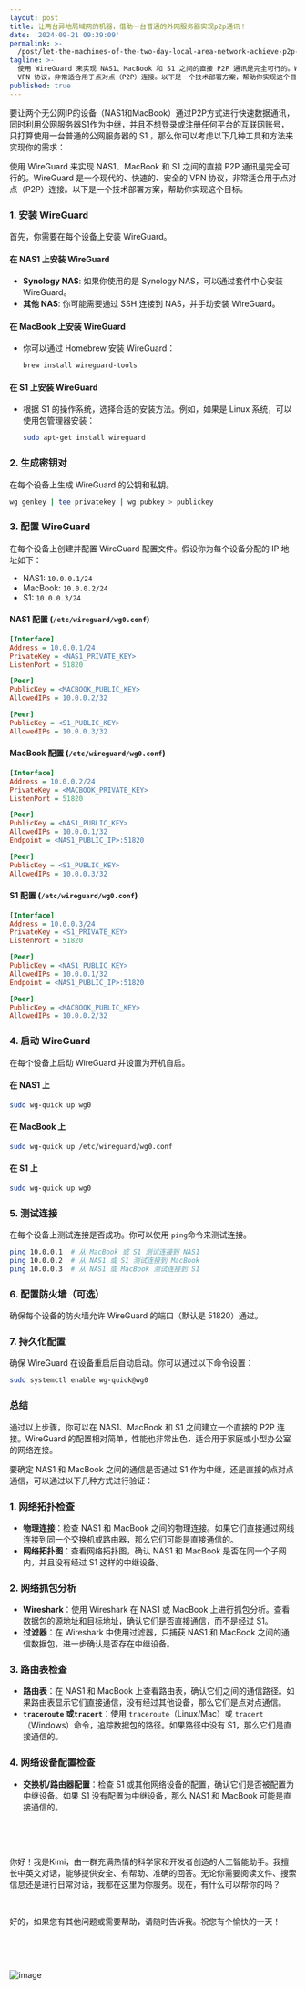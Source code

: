 ```yaml
---
layout: post
title: 让两台异地局域网的机器，借助一台普通的外网服务器实现p2p通讯！
date: '2024-09-21 09:39:09'
permalink: >-
  /post/let-the-machines-of-the-two-day-local-area-network-achieve-p2p-communication-with-an-ordinary-external-network-server-1wzhjp.html
tagline: >-
  使用 WireGuard 来实现 NAS1、MacBook 和 S1 之间的直接 P2P 通讯是完全可行的。WireGuard 是一个现代的、快速的、安全的
  VPN 协议，非常适合用于点对点（P2P）连接。以下是一个技术部署方案，帮助你实现这个目标。
published: true
---
```




要让两个无公网IP的设备（NAS1和MacBook）通过P2P方式进行快速数据通讯，同时利用公网服务器S1作为中继，并且不想登录或注册任何平台的互联网账号，只打算使用一台普通的公网服务器的 S1 ，那么你可以考虑以下几种工具和方法来实现你的需求：

使用 WireGuard 来实现 NAS1、MacBook 和 S1 之间的直接 P2P 通讯是完全可行的。WireGuard 是一个现代的、快速的、安全的 VPN 协议，非常适合用于点对点（P2P）连接。以下是一个技术部署方案，帮助你实现这个目标。

### 1. 安装 WireGuard

首先，你需要在每个设备上安装 WireGuard。

#### 在 NAS1 上安装 WireGuard

* **Synology NAS**: 如果你使用的是 Synology NAS，可以通过套件中心安装 WireGuard。
* **其他 NAS**: 你可能需要通过 SSH 连接到 NAS，并手动安装 WireGuard。

#### 在 MacBook 上安装 WireGuard

* 你可以通过 Homebrew 安装 WireGuard：

  ```bash
  brew install wireguard-tools
  ```

#### 在 S1 上安装 WireGuard

* 根据 S1 的操作系统，选择合适的安装方法。例如，如果是 Linux 系统，可以使用包管理器安装：

  ```bash
  sudo apt-get install wireguard
  ```

### 2. 生成密钥对

在每个设备上生成 WireGuard 的公钥和私钥。

```bash
wg genkey | tee privatekey | wg pubkey > publickey
```

### 3. 配置 WireGuard

在每个设备上创建并配置 WireGuard 配置文件。假设你为每个设备分配的 IP 地址如下：

* NAS1: `10.0.0.1/24`​
* MacBook: `10.0.0.2/24`​
* S1: `10.0.0.3/24`​

#### NAS1 配置 (`/etc/wireguard/wg0.conf`​)

```ini
[Interface]
Address = 10.0.0.1/24
PrivateKey = <NAS1_PRIVATE_KEY>
ListenPort = 51820

[Peer]
PublicKey = <MACBOOK_PUBLIC_KEY>
AllowedIPs = 10.0.0.2/32

[Peer]
PublicKey = <S1_PUBLIC_KEY>
AllowedIPs = 10.0.0.3/32
```

#### MacBook 配置 (`/etc/wireguard/wg0.conf`​)

```ini
[Interface]
Address = 10.0.0.2/24
PrivateKey = <MACBOOK_PRIVATE_KEY>
ListenPort = 51820

[Peer]
PublicKey = <NAS1_PUBLIC_KEY>
AllowedIPs = 10.0.0.1/32
Endpoint = <NAS1_PUBLIC_IP>:51820

[Peer]
PublicKey = <S1_PUBLIC_KEY>
AllowedIPs = 10.0.0.3/32
```

#### S1 配置 (`/etc/wireguard/wg0.conf`​)

```ini
[Interface]
Address = 10.0.0.3/24
PrivateKey = <S1_PRIVATE_KEY>
ListenPort = 51820

[Peer]
PublicKey = <NAS1_PUBLIC_KEY>
AllowedIPs = 10.0.0.1/32
Endpoint = <NAS1_PUBLIC_IP>:51820

[Peer]
PublicKey = <MACBOOK_PUBLIC_KEY>
AllowedIPs = 10.0.0.2/32
```

### 4. 启动 WireGuard

在每个设备上启动 WireGuard 并设置为开机自启。

#### 在 NAS1 上

```bash
sudo wg-quick up wg0
```

#### 在 MacBook 上

```bash
sudo wg-quick up /etc/wireguard/wg0.conf
```

#### 在 S1 上

```bash
sudo wg-quick up wg0
```

### 5. 测试连接

在每个设备上测试连接是否成功。你可以使用 `ping`​ 命令来测试连接。

```bash
ping 10.0.0.1  # 从 MacBook 或 S1 测试连接到 NAS1
ping 10.0.0.2  # 从 NAS1 或 S1 测试连接到 MacBook
ping 10.0.0.3  # 从 NAS1 或 MacBook 测试连接到 S1
```

### 6. 配置防火墙（可选）

确保每个设备的防火墙允许 WireGuard 的端口（默认是 51820）通过。

### 7. 持久化配置

确保 WireGuard 在设备重启后自动启动。你可以通过以下命令设置：

```bash
sudo systemctl enable wg-quick@wg0
```

### 总结

通过以上步骤，你可以在 NAS1、MacBook 和 S1 之间建立一个直接的 P2P 连接。WireGuard 的配置相对简单，性能也非常出色，适合用于家庭或小型办公室的网络连接。

要确定 NAS1 和 MacBook 之间的通信是否通过 S1 作为中继，还是直接的点对点通信，可以通过以下几种方式进行验证：

### 1. **网络拓扑检查**

* **物理连接**：检查 NAS1 和 MacBook 之间的物理连接。如果它们直接通过网线连接到同一个交换机或路由器，那么它们可能是直接通信的。
* **网络拓扑图**：查看网络拓扑图，确认 NAS1 和 MacBook 是否在同一个子网内，并且没有经过 S1 这样的中继设备。

### 2. **网络抓包分析**

* **Wireshark**：使用 Wireshark 在 NAS1 或 MacBook 上进行抓包分析。查看数据包的源地址和目标地址，确认它们是否直接通信，而不是经过 S1。
* **过滤器**：在 Wireshark 中使用过滤器，只捕获 NAS1 和 MacBook 之间的通信数据包，进一步确认是否存在中继设备。

### 3. **路由表检查**

* **路由表**：在 NAS1 和 MacBook 上查看路由表，确认它们之间的通信路径。如果路由表显示它们直接通信，没有经过其他设备，那么它们是点对点通信。
* ​**​`traceroute`​**​ **或** **​`tracert`​**​：使用 `traceroute`​（Linux/Mac）或 `tracert`​（Windows）命令，追踪数据包的路径。如果路径中没有 S1，那么它们是直接通信的。

### 4. **网络设备配置检查**

* **交换机/路由器配置**：检查 S1 或其他网络设备的配置，确认它们是否被配置为中继设备。如果 S1 没有配置为中继设备，那么 NAS1 和 MacBook 可能是直接通信的。

‍

‍

你好！我是Kimi，由一群充满热情的科学家和开发者创造的人工智能助手。我擅长中英文对话，能够提供安全、有帮助、准确的回答。无论你需要阅读文件、搜索信息还是进行日常对话，我都在这里为你服务。现在，有什么可以帮你的吗？

‍

好的，如果您有其他问题或需要帮助，请随时告诉我。祝您有个愉快的一天！

‍

‍

​![image](http://127.0.0.1:51365/assets/image-20241115174754-7ni8xtm.png)​
